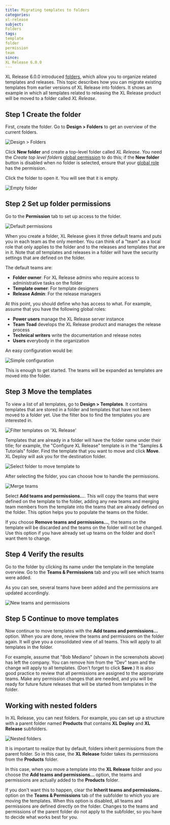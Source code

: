 ```yaml
---
title: Migrating templates to folders
categories:
xl-release
subject:
Folders
tags:
template
folder
permission
team
since:
XL Release 6.0.0
---
```


XL Release 6.0.0 introduced [folders](/xl-release/how-to/manage-templates-and-releases-using-folders.html), which allow you to organize related templates and releases. This topic describes how you can migrate existing templates from earlier versions of XL Release into folders. It shows an example in which all templates related to releasing the XL Release product will be moved to a folder called *XL Release*.

## Step 1 Create the folder

First, create the folder. Go to **Design > Folders** to get an overview of the current folders.

![Design > Folders](../images/migrate-templates/Design-Folders.png)

Click **New folder** and create a top-level folder called *XL Release*. You need the *Create top level folders* [global permission](/xl-release/how-to/configure-permissions.html) to do this; if the **New folder** button is disabled when no folder is selected, ensure that your [global role](/xl-release/how-to/configure-roles.html) has the permission.

Click the folder to open it. You will see that it is empty.

![Empty folder](../images/migrate-templates/empty-folder.png)

## Step 2 Set up folder permissions

Go to the **Permission** tab to set up access to the folder.

![Default permissions](../images/migrate-templates/default-permissions.png)

When you create a folder, XL Release gives it three default teams and puts you in each team as the only member. You can think of a "team" as a local role that only applies to the folder and to the releases and templates that are in it. Note that _all_ templates and releases in a folder will have the security settings that are defined on the folder.

The default teams are:

* **Folder owner**: For XL Release admins who require access to administrative tasks on the folder
* **Template owner**: For template designers
* **Release Admin**: For the release managers

At this point, you should define who has access to what. For example, assume that you have the following global roles:

* **Power users** manage the XL Release server instance
* **Team Toad** develops the XL Release product and manages the release process
* **Technical writers** write the documentation and release notes
* **Users** everybody in the organization

An easy configuration would be:

![Simple configuration](../images/migrate-templates/simple-configuration.png)

This is enough to get started. The teams will be expanded as templates are moved into the folder.

## Step 3 Move the templates

To view a list of all templates, go to **Design > Templates**. It contains templates that are stored in a folder and templates that have not been moved to a folder yet. Use the filter box to find the templates you are interested in.

![Filter templates on 'XL Release'](../images/migrate-templates/template-search.png)

Templates that are already in a folder will have the folder name under their title; for example, the "Configure XL Release" template is in the "Samples & Tutorials" folder. Find the template that you want to move and click **Move**. XL Deploy will ask you for the destination folder.

![Select folder to move template to](../images/migrate-templates/move-template-to.png)

After selecting the folder, you can choose how to handle the permissions.

![Merge teams](../images/migrate-templates/merge-teams.png)

Select **Add teams and permissions...**. This will copy the teams that were defined on the template to the folder, adding any new teams and merging team members from the template into the teams that are already defined on the folder. This option helps you to populate the teams on the folder.

If you choose **Remove teams and permissions...**, the teams on the template will be discarded and the teams on the folder will not be changed. Use this option if you have already set up teams on the folder and don't want them to change.

## Step 4 Verify the results

Go to the folder by clicking its name under the template in the template overview. Go to the **Teams & Permissions** tab and you will see which teams were added.

As you can see, several teams have been added and the permissions are updated accordingly.

![New teams and permissions](../images/migrate-templates/new-teams.png)

## Step 5 Continue to move templates

Now continue to move templates with the **Add teams and permissions...** option. When you are done, review the teams and permissions on the folder again. It will give you a consolidated view of all teams. This will apply to all templates in the folder.

For example, assume that "Bob Mediano" (shown in the screenshots above) has left the company. You can remove him from the "Dev" team and the change will apply to all templates. (Don't forget to click **Save**.) It is also good practice to review that all permissions are assigned to the appropriate teams. Make any permission changes that are needed, and you will be ready for future future releases that will be started from templates in the folder.

## Working with nested folders

In XL Release, you can nest folders. For example, you can set up a structure with a parent folder named **Products** that contains **XL Deploy** and **XL Release** subfolders.

![Nested folders](../images/migrate-templates/nested-folders.png)

It is important to realize that by default, folders inherit permissions from the parent folder. So in this case, the **XL Release** folder takes its permissions from the **Products** folder.

In this case, when you move a template into the **XL Release** folder and you choose the **Add teams and permissions...** option, the teams and permissions are actually added to the **Products** folder.

If you don't want this to happen, clear the **Inherit teams and permissions..** option on the **Teams & Permissions** tab of the subfolder to which you are moving the templates. When this option is disabled, all teams and permissions are defined directly on the folder. Changes to the teams and permissions of the parent folder do not apply to the subfolder, so you have to decide what works best for you.
